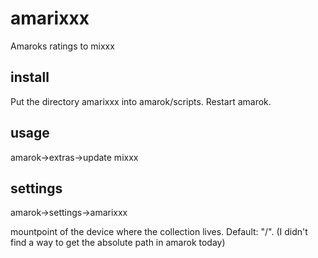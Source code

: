 amarixxx
========

Amaroks ratings to mixxx


## install

Put the directory amarixxx into amarok/scripts.
Restart amarok.

## usage

amarok->extras->update mixxx

## settings

amarok->settings->amarixxx

mountpoint of the device where the collection lives. Default: "/".
(I didn't find a way to get the absolute path in amarok today)
